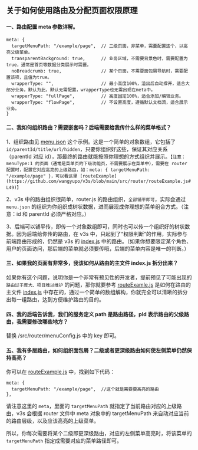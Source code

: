 ## 关于如何使用路由及分配页面权限原理

#### 一、路由配置 meta 参数详解。

```
meta: {
  targetMenuPath: "/example/page",  // 二级页面，非菜单，需要配置这个，以高亮父级菜单。
  transparentBackground: true,      // 业务区域，不需要背景色时，需要配置为true，通常是首页等数据分类展示时需要。
  noBreadcrumb: true,               // 某个页面，不需要面包屑导航时，需要配置该项，且值为true。
  wrapperType: "",                  // 最小高度100%，溢出后自动撑开，适合大部分业务，默认为此，默认无需配置，wrapperType也无需出现在meta中。
  wrapperType: "fullPage",          // 高度固定100%，适合添加/编辑业务。
  wrapperType: "flowPage",          // 不设置高度，遵循默认文档流，适合展示业务。
}
```

#### 二、我如何组织路由？需要嵌套吗？后端需要给我传什么样的菜单格式？

1、组织路由见 [menu.json](https://github.com/wangyupo/v3s/blob/main/src/router/menu.json) 这个示例。这是一个简单的对象数组，它包括了`id/parentId/title/url/hidden`，只要你组织好这些，保证其对应关系（parentId 对应 id），那最终的路由就能按照你理想的方式组织并展示。`【注意：menuType:1 的页面（通常是菜单页的下级功能页，不需要展示在菜单中），需要在 router 配置时，配置它对应高亮的上级路由，如：meta: { targetMenuPath: "/example/page" }，可以看这里 [routeExample](https://github.com/wangyupo/v3s/blob/main/src/router/routeExample.js#L49)】`

2、v3s 中的路由组织很简单，router.js 的路由组织，`全部铺平即可`，实际会通过 `menu.json` 的组织为你组织成树状数据，进而展现成你理想的菜单组合方式。（注意：id 和 parentId 必须严格对应。）

3、后端可以铺平传，即传一个对象数组即可，同时也可以传一个组织好的树状数据。因为后端给你传的路由，在 v3s 中，只起到了“权限判断”的作用，实际参与前端路由形成的，仍然是 v3s 的 [index.js](https://github.com/wangyupo/v3s/blob/main/src/router/index.js) 中的路由。（如果你想要限定某个角色、用户的页面访问，那后端的菜单就必须要传哦，后端的菜单内容是唯一的判断。）

#### 三、如果我的页面有非常多，我该如何从路由的主文件 index.js 拆分出来？

如果你有这个问题，说明你是一个非常有预见性的开发者，提前预见了可能出现的 `路由过于庞大、项目难以维护` 的问题，那你就要参考 [routeExamle.js](https://github.com/wangyupo/v3s/blob/main/src/router/routeExample.js) 是如何在路由的主文件 [index.js](https://github.com/wangyupo/v3s/blob/main/src/router/index.js) 中存在的，通过一个简单的数组解构，你就完全可以清晰的拆分出每一组路由，达到方便维护路由的目的。

#### 四、我的后端告诉我，我们的服务定义 path 是路由路径，pId 表示路由的父级路由，我需要修改哪些地方？

替换 /src/router/menuConfig.js 中的 key 即可。

#### 五、我有多层路由，如何组织面包屑？二级或者更深级路由如何使左侧菜单仍然保持高亮？

你可以在 [routeExample.js](https://github.com/wangyupo/v3s/blob/main/src/router/routeExample.js) 中，找到如下代码：

```
meta: {
  targetMenuPath: "/example/page",  //这个就是需要要高亮的路由
},
```

请注意这里的 `meta`，里面的 `targetMenuPath` 就指定了当前路由对应的上级路由，v3s 会根据 router 文件中 meta 对象中的 targetMenuPath 来自动对应当前的路由层级，以及应该高亮的上级菜单。

所以，你每次需要将某个二级即更深级路由，对应的左侧菜单高亮时，将该菜单的 `targetMenuPath` 指定成需要对应的菜单路径即可。
